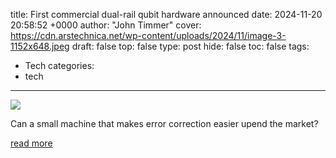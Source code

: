 title: First commercial dual-rail qubit hardware announced
date: 2024-11-20 20:58:52 +0000
author: "John Timmer"
cover: https://cdn.arstechnica.net/wp-content/uploads/2024/11/image-3-1152x648.jpeg
draft: false
top: false
type: post
hide: false
toc: false
tags:
  - Tech
categories:
  - tech
---

![](https://cdn.arstechnica.net/wp-content/uploads/2024/11/image-3-1152x648.jpeg)

Can a small machine that makes error correction easier upend the market?

[read more](https://arstechnica.com/science/2024/11/first-commercial-dual-rail-qubit-hardware-announced/)
